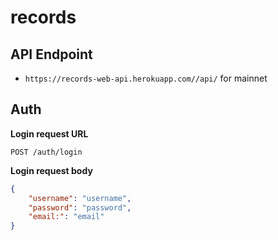# records

## API Endpoint
* `https://records-web-api.herokuapp.com//api/` for mainnet

## Auth 
**Login request URL**
```
POST /auth/login
```

**Login request body**
```json 
{
    "username": "username",
    "password": "password",
    "email:": "email"
}
```



 
